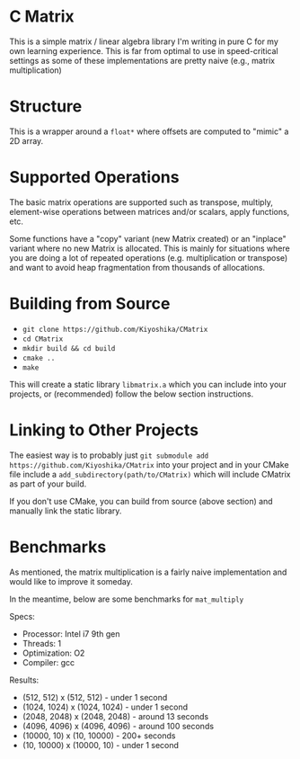 # C Matrix
This is a simple matrix / linear algebra library I'm writing in pure C for my own learning experience. This is far from optimal to use in speed-critical settings as some of these implementations are pretty naive (e.g., matrix multiplication)

# Structure
This is a wrapper around a `float*` where offsets are computed to "mimic" a 2D array. 

# Supported Operations
The basic matrix operations are supported such as transpose, multiply, element-wise operations between matrices and/or scalars, apply functions, etc.

Some functions have a "copy" variant (new Matrix created) or an "inplace" variant where no new Matrix is allocated. This is mainly for situations where you are doing a lot of repeated operations (e.g. multiplication or transpose) and want to avoid heap fragmentation from thousands of allocations.

# Building from Source
* `git clone https://github.com/Kiyoshika/CMatrix`
* `cd CMatrix`
* `mkdir build && cd build`
* `cmake ..`
* `make`

This will create a static library `libmatrix.a` which you can include into your projects, or (recommended) follow the below section instructions.

# Linking to Other Projects
The easiest way is to probably just `git submodule add https://github.com/Kiyoshika/CMatrix` into your project and in your CMake file
include a `add_subdirectory(path/to/CMatrix)` which will include CMatrix as part of your build.

If you don't use CMake, you can build from source (above section) and manually link the static library.

# Benchmarks
As mentioned, the matrix multiplication is a fairly naive implementation and would like to improve it someday.

In the meantime, below are some benchmarks for `mat_multiply`

Specs:
* Processor: Intel i7 9th gen
* Threads: 1
* Optimization: O2
* Compiler: gcc

Results:
* (512, 512) x (512, 512)     - under 1 second
* (1024, 1024) x (1024, 1024) - under 1 second
* (2048, 2048) x (2048, 2048) - around 13 seconds
* (4096, 4096) x (4096, 4096) - around 100 seconds
* (10000, 10) x (10, 10000)   - 200+ seconds
* (10, 10000) x (10000, 10)   - under 1 second
